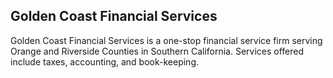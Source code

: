 ## Golden Coast Financial Services

Golden Coast Financial Services is a one-stop financial service firm serving Orange and Riverside Counties in Southern California. Services offered include taxes, accounting, and book-keeping.
